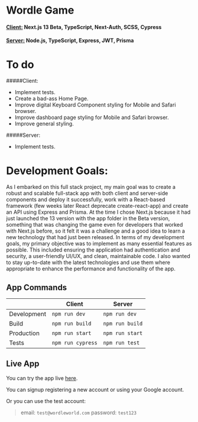 # Wordle Game

#### <u>Client:</u> Next.js 13 Beta, TypeScript, Next-Auth, SCSS, Cypress

#### <u>Server:</u> Node.js, TypeScript, Express, JWT, Prisma

# To do

#####Client:

- Implement tests.
- Create a bad-ass Home Page.
- Improve digital Keyboard Component styling for Mobile and Safari browser.
- Improve dashboard page styling for Mobile and Safari browser.
- Improve general styling.

#####Server:

- Implement tests.

# Development Goals:

As I embarked on this full stack project, my main goal was to create a robust and scalable full-stack app with both client and server-side components and deploy it successfully, work with a React-based framework (few weeks later React deprecate create-react-app) and create an API using Express and Prisma.
At the time I chose Next.js because it had just launched the 13 version with the app folder in the Beta version, something that was changing the game even for developers that worked with Next.js before, so it felt it was a challenge and a good idea to learn a new technology that had just been released.
In terms of my development goals, my primary objective was to implement as many essential features as possible. This included ensuring the application had authentication and security, a user-friendly UI/UX, and clean, maintainable code. I also wanted to stay up-to-date with the latest technologies and use them where appropriate to enhance the performance and functionality of the app.

## App Commands

|             | Client            | Server          |
| ----------- | ----------------- | --------------- |
| Development | `npm run dev`     | `npm run dev`   |
| Build       | `npm run build`   | `npm run build` |
| Production  | `npm run start`   | `npm run start` |
| Tests       | `npm run cypress` | `npm run test`  |

## Live App

You can try the app live [here](https://wordle-world.vercel.app/).

You can signup registering a new account or using your Google account.

Or you can use the test account:

> email: `test@wordleworld.com` password: `test123`
